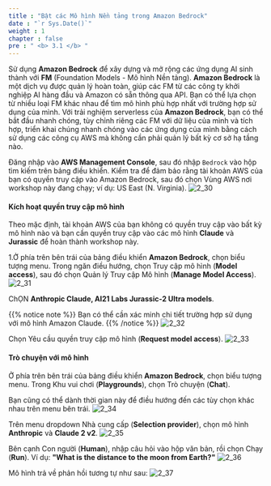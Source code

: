 ```yaml
---
title : "Bật các Mô hình Nền tảng trong Amazon Bedrock"
date : "`r Sys.Date()`"
weight : 1
chapter : false
pre : " <b> 3.1 </b> "
---
```

Sử dụng **Amazon Bedrock** để xây dựng và mở rộng các ứng dụng AI sinh thành với **FM** (Foundation Models - Mô hình Nền tảng). **Amazon Bedrock** là một dịch vụ được quản lý hoàn toàn, giúp các FM từ các công ty khởi nghiệp AI hàng đầu và Amazon có sẵn thông qua API. Bạn có thể lựa chọn từ nhiều loại FM khác nhau để tìm mô hình phù hợp nhất với trường hợp sử dụng của mình. Với trải nghiệm serverless của **Amazon Bedrock**, bạn có thể bắt đầu nhanh chóng, tùy chỉnh riêng các FM với dữ liệu của mình và tích hợp, triển khai chúng nhanh chóng vào các ứng dụng của mình bằng cách sử dụng các công cụ AWS mà không cần phải quản lý bất kỳ cơ sở hạ tầng nào.




Đăng nhập vào **AWS Management Console**, sau đó nhập `Bedrock` vào hộp tìm kiếm trên bảng điều khiển. Kiểm tra để đảm bảo rằng tài khoản AWS của bạn có quyền truy cập vào Amazon Bedrock, sau đó chọn Vùng AWS nơi workshop này đang chạy; ví dụ: US East (N. Virginia).
   ![2_30](/images/2/2_30.png "Request Bedrock model access")

#### Kích hoạt quyền truy cập mô hình

Theo mặc định, tài khoản AWS của bạn không có quyền truy cập vào bất kỳ mô hình nào và bạn cần quyền truy cập vào các mô hình **Claude** và **Jurassic** để hoàn thành workshop này.

1.Ở phía trên bên trái của bảng điều khiển **Amazon Bedrock**, chọn biểu tượng menu. Trong ngăn điều hướng, chọn Truy cập mô hình (**Model access**), sau đó chọn Quản lý Truy cập Mô hình (**Manage Model Access**).
   ![2_31](/images/2/2_31.png "Request Bedrock model access")

ChỌN **Anthropic Claude, AI21 Labs Jurassic-2 Ultra models**.

{{% notice note %}}
Bạn có thể cần xác minh chi tiết trường hợp sử dụng với mô hình Amazon Claude.
{{% /notice %}}
   ![2_32](/images/2/2_32.png "Request Bedrock model access")

Chọn Yêu cầu quyền truy cập mô hình (**Request model access**).
   ![2_33](/images/2/2_33.png "Request Bedrock model access")

#### Trò chuyện với mô hình

Ở phía trên bên trái của bảng điều khiển **Amazon Bedrock**, chọn biểu tượng menu. Trong Khu vui chơi (**Playgrounds**), chọn Trò chuyện (**Chat**).

Bạn cũng có thể dành thời gian này để điều hướng đến các tùy chọn khác nhau trên menu bên trái.
   ![2_34](/images/2/2_34.png "Select Bedrock model access")

Trên menu dropdown Nhà cung cấp (**Selection provider**), chọn mô hình **Anthropic** và **Claude 2 v2**.
   ![2_35](/images/2/2_35.png "Select Bedrock model access")


Bên cạnh Con người (**Human**), nhập câu hỏi vào hộp văn bản, rồi chọn Chạy (**Run**). Ví dụ:  **"What is the distance to the moon from Earth?"**
   ![2_36](/images/2/2_36.png "Select Bedrock model access")

Mô hình trả về phản hồi tương tự như sau:
   ![2_37](/images/2/2_37.png "Select Bedrock model access")
